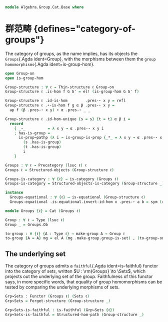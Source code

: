 <!--
```agda
open import Algebra.Semigroup using (is-semigroup)
open import Algebra.Monoid using (is-monoid)
open import Algebra.Group
open import Algebra.Magma using (is-magma)

open import Cat.Displayed.Univalence.Thin
open import Cat.Functor.Properties
open import Cat.Prelude

import Cat.Reasoning as Cat
```
-->

```agda
module Algebra.Group.Cat.Base where
```

<!--
```agda
private variable
  ℓ : Level
open Cat.Displayed.Univalence.Thin public
open Functor
import Cat.Reasoning as CR
```
-->

# 群范畴 {defines="category-of-groups"}

The category of groups, as the name implies, has its objects the
`Groups`{.Agda ident=Group}, with the morphisms between them the `group
homomorphisms`{.Agda ident=is-group-hom}.

```agda
open Group-on
open is-group-hom

Group-structure : ∀ ℓ → Thin-structure ℓ Group-on
Group-structure ℓ .is-hom f G G' = el! (is-group-hom G G' f)

Group-structure ℓ .id-is-hom        .pres-⋆ x y = refl
Group-structure ℓ .∘-is-hom f g α β .pres-⋆ x y =
  ap f (β .pres-⋆ x y) ∙ α .pres-⋆ _ _

Group-structure ℓ .id-hom-unique {s = s} {t = t} α β i =
  record
    { _⋆_          = λ x y → α .pres-⋆ x y i
    ; has-is-group =
      is-prop→pathp (λ i → is-group-is-prop {_*_ = λ x y → α .pres-⋆ x y i})
        (s .has-is-group)
        (t .has-is-group)
        i
    }

Groups : ∀ ℓ → Precategory (lsuc ℓ) ℓ
Groups ℓ = Structured-objects (Group-structure ℓ)

Groups-is-category : ∀ {ℓ} → is-category (Groups ℓ)
Groups-is-category = Structured-objects-is-category (Group-structure _)

instance
  Groups-equational : ∀ {ℓ} → is-equational (Group-structure ℓ)
  Groups-equational .is-equational.invert-id-hom x .pres-⋆ a b = sym (x .pres-⋆ a b)

module Groups {ℓ} = Cat (Groups ℓ)

Group : ∀ ℓ → Type (lsuc ℓ)
Group _ = Groups.Ob

to-group : ∀ {ℓ} {A : Type ℓ} → make-group A → Group ℓ
to-group {A = A} mg = el A (mg .make-group.group-is-set) , (to-group-on mg)
```

<!--
```agda
LiftGroup : ∀ {ℓ} ℓ' → Group ℓ → Group (ℓ ⊔ ℓ')
LiftGroup {ℓ} ℓ' G = G' where
  module G = Group-on (G .snd)
  open is-group
  open is-monoid
  open is-semigroup
  open is-magma

  G' : Group (ℓ ⊔ ℓ')
  G' .fst = el! (Lift ℓ' ⌞ G ⌟)
  G' .snd ._⋆_ (lift x) (lift y) = lift (x G.⋆ y)
  G' .snd .has-is-group .unit = lift G.unit
  G' .snd .has-is-group .inverse (lift x) = lift (G.inverse x)
  G' .snd .has-is-group .has-is-monoid .has-is-semigroup .has-is-magma .has-is-set = hlevel 2
  G' .snd .has-is-group .has-is-monoid .has-is-semigroup .associative = ap lift G.associative
  G' .snd .has-is-group .has-is-monoid .idl = ap lift G.idl
  G' .snd .has-is-group .has-is-monoid .idr = ap lift G.idr
  G' .snd .has-is-group .inversel = ap lift G.inversel
  G' .snd .has-is-group .inverser = ap lift G.inverser

G→LiftG : ∀ {ℓ} (G : Group ℓ) → Groups.Hom G (LiftGroup lzero G)
G→LiftG G .hom = lift
G→LiftG G .preserves .pres-⋆ _ _ = refl
```
-->

## The underlying set

The category of groups admits a `faithful`{.Agda ident=is-faithful}
functor into the category of sets, written $U : \rm{Groups} \to
\Sets$, which projects out the underlying set of the group. Faithfulness
of this functor says, in more specific words, that equality of group
homomorphisms can be tested by comparing the underlying morphisms of
sets.

```agda
Grp↪Sets : Functor (Groups ℓ) (Sets ℓ)
Grp↪Sets = Forget-structure (Group-structure _)

Grp↪Sets-is-faithful : is-faithful (Grp↪Sets {ℓ})
Grp↪Sets-is-faithful = Structured-hom-path (Group-structure _)
```
